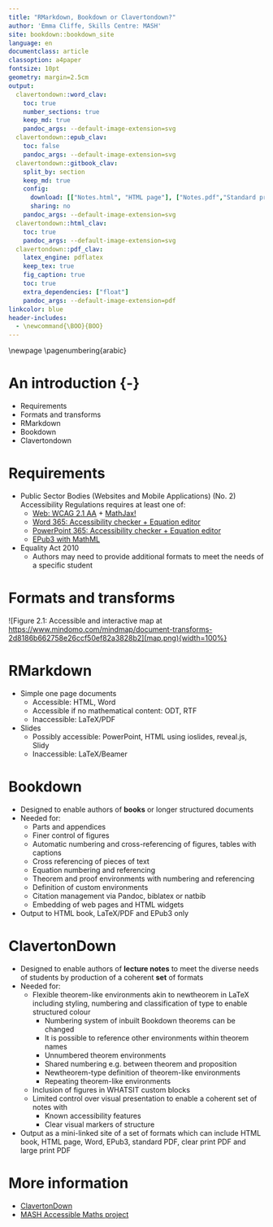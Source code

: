 ```yaml
---
title: "RMarkdown, Bookdown or Clavertondown?"
author: 'Emma Cliffe, Skills Centre: MASH'
site: bookdown::bookdown_site
language: en
documentclass: article
classoption: a4paper
fontsize: 10pt
geometry: margin=2.5cm
output:
  clavertondown::word_clav:
    toc: true
    number_sections: true
    keep_md: true
    pandoc_args: --default-image-extension=svg
  clavertondown::epub_clav:
    toc: false
    pandoc_args: --default-image-extension=svg
  clavertondown::gitbook_clav:
    split_by: section
    keep_md: true
    config:
      download: [["Notes.html", "HTML page"], ["Notes.pdf","Standard print PDF"], ["NotesClear.pdf","Clear print PDF"], ["NotesLarge.pdf","Large print PDF"], ["Notes.docx","Accessible Word document"], ["Notes.epub","Accessible EPub book" ]]
      sharing: no
    pandoc_args: --default-image-extension=svg
  clavertondown::html_clav:
    toc: true
    pandoc_args: --default-image-extension=svg
  clavertondown::pdf_clav:
    latex_engine: pdflatex
    keep_tex: true
    fig_caption: true
    toc: true
    extra_dependencies: ["float"]
    pandoc_args: --default-image-extension=pdf
linkcolor: blue
header-includes:
  - \newcommand{\BOO}{BOO}
---
```


\newpage
\pagenumbering{arabic}

# An introduction {-}

* Requirements
* Formats and transforms
* RMarkdown
* Bookdown
* Clavertondown

# Requirements

* Public Sector Bodies (Websites and Mobile Applications) (No. 2) Accessibility Regulations requires at least one of:
  * [Web: WCAG 2.1 AA](https://accessibilityinsights.io/docs/en/web/overview) +  [MathJax!](https://docs.mathjax.org/en/v2.7-latest/misc/accessibility-features.html)
  * [Word 365: Accessibility checker + Equation editor](https://support.office.com/en-gb/article/make-your-word-documents-accessible-to-people-with-disabilities-d9bf3683-87ac-47ea-b91a-78dcacb3c66d)
  * [PowerPoint 365: Accessibility checker + Equation editor](https://support.microsoft.com/en-us/office/make-your-powerpoint-presentations-accessible-to-people-with-disabilities-6f7772b2-2f33-4bd2-8ca7-dae3b2b3ef25)
  * [EPub3 with MathML](https://docs.mathjax.org/en/v2.7-latest/misc/epub.html)
* Equality Act 2010
  * Authors may need to provide additional formats to meet the needs of a specific student

# Formats and transforms


<!-- this will only work in large and clear print if you remove export from adjustbox, find out why -->
![Figure 2.1: Accessible and interactive map at https://www.mindomo.com/mindmap/document-transforms-2d8186b662758e26ccf50ef82a3828b2](map.png){width=100%}

# RMarkdown

* Simple one page documents 
  * Accessible: HTML, Word
  * Accessible if no mathematical content: ODT, RTF
  * Inaccessible: LaTeX/PDF
* Slides
  * Possibly accessible: PowerPoint, HTML using ioslides, reveal.js, Slidy
  * Inaccessible: LaTeX/Beamer
  
# Bookdown

* Designed to enable authors of **books** or longer structured documents
* Needed for:
  * Parts and appendices 
  * Finer control of figures
  * Automatic numbering and cross-referencing of figures, tables with captions 
  * Cross referencing of pieces of text
  * Equation numbering and referencing
  * Theorem and proof environments with numbering and referencing
  * Definition of custom environments
  * Citation management via Pandoc, biblatex or natbib
  * Embedding of web pages and HTML widgets
* Output to HTML book, LaTeX/PDF and EPub3 only


# ClavertonDown

* Designed to enable authors of **lecture notes** to meet the diverse needs of students by production of a coherent **set** of formats
* Needed for:
  * Flexible theorem-like environments akin to newtheorem in LaTeX including styling, numbering and classification of type to enable structured colour
    * Numbering system of inbuilt Bookdown theorems can be changed
    * It is possible to reference other environments within theorem names
    * Unnumbered theorem environments 
    * Shared numbering e.g. between theorem and proposition 
    * Newtheorem-type definition of theorem-like environments
    * Repeating theorem-like environments
  * Inclusion of figures in WHATSIT custom blocks
  * Limited control over visual presentation to enable a coherent set of notes with 
    * Known accessibility features
    * Clear visual markers of structure
* Output as a mini-linked site of a set of formats which can include HTML book, HTML page, Word, EPub3, standard PDF, clear print PDF and large print PDF

# More information

* [ClavertonDown](https://bathmash.github.io/clavertondown/)
* [MASH Accessible Maths project](https://www.bath.ac.uk/projects/mathematics-accessibility/)

<!--chapter:end:index.Rmd-->

